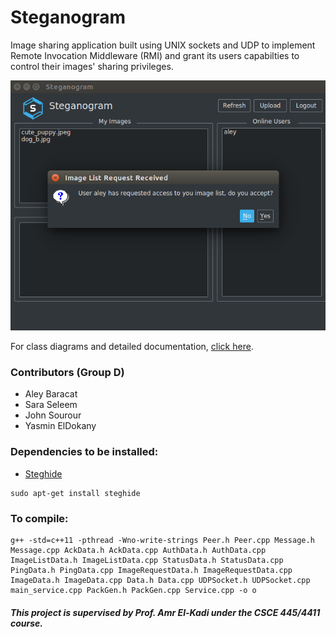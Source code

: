 # Steganogram
Image sharing application built using UNIX sockets and UDP to implement Remote Invocation Middleware (RMI) and grant its users capabilties to control their images' sharing privileges.

![alt text](./screenshots/Request_Image_List.png "Image Options")

For class diagrams and detailed documentation, [click here](./documentation.pdf).

### Contributors (Group D)
- Aley Baracat
- Sara Seleem
- John Sourour
- Yasmin ElDokany

### Dependencies to be installed:
- [Steghide](http://steghide.sourceforge.net/)
```
sudo apt-get install steghide
```

### To compile:
```
g++ -std=c++11 -pthread -Wno-write-strings Peer.h Peer.cpp Message.h Message.cpp AckData.h AckData.cpp AuthData.h AuthData.cpp ImageListData.h ImageListData.cpp StatusData.h StatusData.cpp PingData.h PingData.cpp ImageRequestData.h ImageRequestData.cpp ImageData.h ImageData.cpp Data.h Data.cpp UDPSocket.h UDPSocket.cpp main_service.cpp PackGen.h PackGen.cpp Service.cpp -o o
```

##### This project is supervised by Prof. Amr El-Kadi under the CSCE 445/4411 course.
